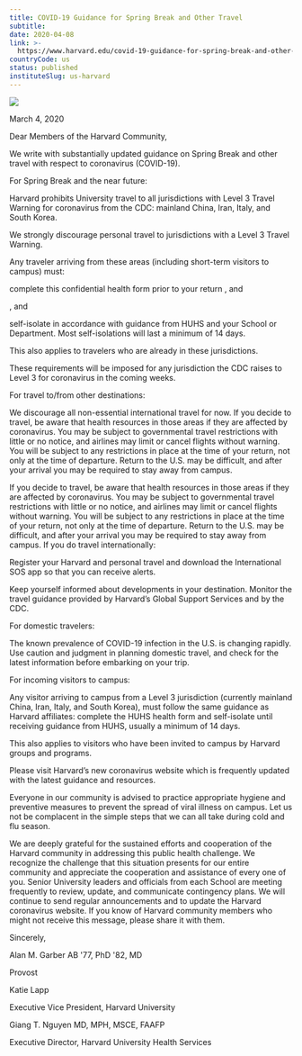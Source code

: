 ```yaml
---
title: COVID-19 Guidance for Spring Break and Other Travel
subtitle: 
date: 2020-04-08
link: >-
  https://www.harvard.edu/covid-19-guidance-for-spring-break-and-other-travel
countryCode: us
status: published
instituteSlug: us-harvard
---
```

![](https://www.harvard.edu/sites/default/files/pages/social_imgs/coronavirus_CDCx_0.jpg)

March 4, 2020

Dear Members of the Harvard Community,

We write with substantially updated guidance on Spring Break and other travel with respect to coronavirus (COVID-19).



For Spring Break and the near future:

Harvard prohibits University travel to all jurisdictions with Level 3 Travel Warning for coronavirus from the CDC: mainland China, Iran, Italy, and South Korea.





We strongly discourage personal travel to jurisdictions with a Level 3 Travel Warning.





Any traveler arriving from these areas (including short-term visitors to campus) must:

complete this confidential health form prior to your return , and

, and

self-isolate in accordance with guidance from HUHS and your School or Department. Most self-isolations will last a minimum of 14 days.



This also applies to travelers who are already in these jurisdictions.



These requirements will be imposed for any jurisdiction the CDC raises to Level 3 for coronavirus in the coming weeks.





For travel to/from other destinations:

We discourage all non-essential international travel for now. If you decide to travel, be aware that health resources in those areas if they are affected by coronavirus. You may be subject to governmental travel restrictions with little or no notice, and airlines may limit or cancel flights without warning. You will be subject to any restrictions in place at the time of your return, not only at the time of departure. Return to the U.S. may be difficult, and after your arrival you may be required to stay away from campus.





If you decide to travel, be aware that health resources in those areas if they are affected by coronavirus. You may be subject to governmental travel restrictions with little or no notice, and airlines may limit or cancel flights without warning. You will be subject to any restrictions in place at the time of your return, not only at the time of departure. Return to the U.S. may be difficult, and after your arrival you may be required to stay away from campus. If you do travel internationally:

Register your Harvard and personal travel and download the International SOS app so that you can receive alerts.



Keep yourself informed about developments in your destination. Monitor the travel guidance provided by Harvard’s Global Support Services and by the CDC.

For domestic travelers:

The known prevalence of COVID-19 infection in the U.S. is changing rapidly. Use caution and judgment in planning domestic travel, and check for the latest information before embarking on your trip.

For incoming visitors to campus:

Any visitor arriving to campus from a Level 3 jurisdiction (currently mainland China, Iran, Italy, and South Korea), must follow the same guidance as Harvard affiliates: complete the HUHS health form and self-isolate until receiving guidance from HUHS, usually a minimum of 14 days.

This also applies to visitors who have been invited to campus by Harvard groups and programs.

Please visit Harvard’s new coronavirus website which is frequently updated with the latest guidance and resources.

Everyone in our community is advised to practice appropriate hygiene and preventive measures to prevent the spread of viral illness on campus. Let us not be complacent in the simple steps that we can all take during cold and flu season.

We are deeply grateful for the sustained efforts and cooperation of the Harvard community in addressing this public health challenge. We recognize the challenge that this situation presents for our entire community and appreciate the cooperation and assistance of every one of you. Senior University leaders and officials from each School are meeting frequently to review, update, and communicate contingency plans. We will continue to send regular announcements and to update the Harvard coronavirus website. If you know of Harvard community members who might not receive this message, please share it with them.

Sincerely,

Alan M. Garber AB '77, PhD '82, MD

Provost

Katie Lapp

Executive Vice President, Harvard University

Giang T. Nguyen MD, MPH, MSCE, FAAFP

Executive Director, Harvard University Health Services